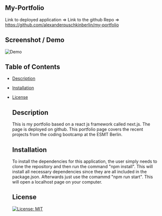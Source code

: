 ## My-Portfolio

Link to deployed application =>
Link to the github Repo => https://github.com/alexanderpuschkinberlin/my-portfolio

## Screenshot / Demo

![Demo](./assets/img/app-demo-gif.gif)

## Table of Contents

- [Description](#description)

- [Installation](#installation)

- [License](#license)

  ## Description

  This is my portfolio based on a react js framework called next.js. The page is deployed on github. This portfolio page covers the recent projects from the coding bootcamp at the ESMT Berlin.

  ## Installation

  To install the dependencies for this application, the user simply needs to clone the repository and then run the command "npm install". This will install all necessary dependencies since they are all included in the package.json. Afterwards just use the comammd "npm run start". This will open a localhost page on your computer.

  ## License

  [![License: MIT](https://img.shields.io/badge/License-MIT-blue.svg)](https://opensource.org/licenses/MIT)

